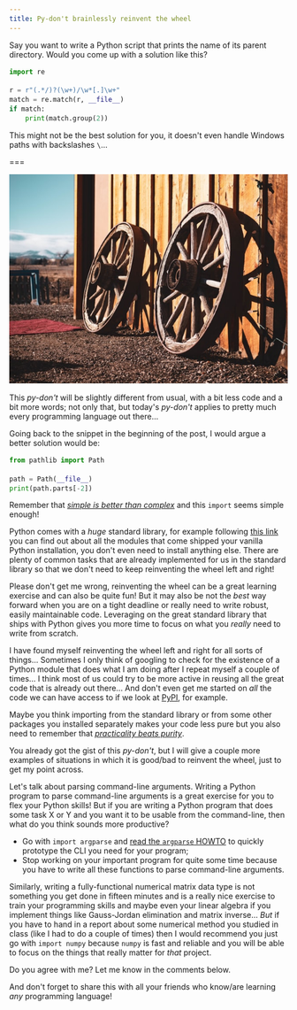 ```yaml
---
title: Py-don't brainlessly reinvent the wheel
---
```


Say you want to write a Python script that prints the name of its parent directory. Would you come up with a solution like this?

```py
import re

r = r"(.*/)?(\w+)/\w*[.]\w+"
match = re.match(r, __file__)
if match:
    print(match.group(2))
```

This might not be the best solution for you, it doesn't even handle Windows paths with backslashes `\`...

===

![two wooden wheels against a wall](wheel.jpg "Photo by Jon Cartagena on Unsplash")

This _py-don't_ will be slightly different from usual, with a bit less code and a bit more words; not only that, but today's _py-don't_ applies to pretty much every programming language out there...

Going back to the snippet in the beginning of the post, I would argue a better solution would be:

```py
from pathlib import Path

path = Path(__file__)
print(path.parts[-2])
```

Remember that [_simple is better than complex_][zen-of-python] and this `import` seems simple enough!

Python comes with a _huge_ standard library, for example following [this link][py3.8 docs] you can find out about all the modules that come shipped your vanilla Python installation, you don't even need to install anything else. There are plenty of common tasks that are already implemented for us in the standard library so that we don't need to keep reinventing the wheel left and right!

Please don't get me wrong, reinventing the wheel can be a great learning exercise and can also be quite fun! But it may also be not the _best_ way forward when you are on a tight deadline or really need to write robust, easily maintainable code. Leveraging on the great standard library that ships with Python gives you more time to focus on what you _really_ need to write from scratch.

I have found myself reinventing the wheel left and right for all sorts of things... Sometimes I only think of googling to check for the existence of a Python module that does what I am doing after I repeat myself a couple of times... I think most of us could try to be more active in reusing all the great code that is already out there... And don't even get me started on _all_ the code we can have access to if we look at [PyPI], for example.

Maybe you think importing from the standard library or from some other packages you installed separately makes your code less pure but you also need to remember that [_practicality beats purity_][zen-of-python].

You already got the gist of this _py-don't_, but I will give a couple more examples of situations in which it is good/bad to reinvent the wheel, just to get my point across.

Let's talk about parsing command-line arguments. Writing a Python program to parse command-line arguments is a great exercise for you to flex your Python skills! But if you are writing a Python program that does some task X or Y and you want it to be usable from the command-line, then what do you think sounds more productive?

 - Go with `import argparse` and [read the `argparse` HOWTO][argparse howto] to quickly prototype the CLI you need for your program;
 - Stop working on your important program for quite some time because you have to write all these functions to parse command-line arguments.

Similarly, writing a fully-functional numerical matrix data type is not something you get done in fifteen minutes and is a really nice exercise to train your programming skills and maybe even your linear algebra if you implement things like Gauss-Jordan elimination and matrix inverse... _But_ if you have to hand in a report about some numerical method you studied in class (like I had to do a couple of times) then I would recommend you just go with `import numpy` because `numpy` is fast and reliable and you will be able to focus on the things that really matter for _that_ project.

Do you agree with me? Let me know in the comments below.

And don't forget to share this with all your friends who know/are learning _any_ programming language!

[py3.8 docs]: https://docs.python.org/3/library/index.html
[argparse howto]: https://docs.python.org/3/howto/argparse.html
[PyPI]: https://pypi.org
[zen-of-python]: ../pydont-zen-of-python